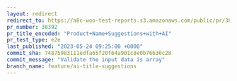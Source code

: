 ```yaml
---
layout: redirect
redirect_to: https://a8c-woo-test-reports.s3.amazonaws.com/public/pr/38392/e2e/index.html
pr_number: 38392
pr_title_encoded: "Product+Name+Suggestions+with+AI"
pr_test_type: e2e
last_published: "2023-05-24 09:25:00 +0000"
commit_sha: 74875983111edfa65f20f64a901c8e0b76636c28
commit_message: "Validate the input data is array"
branch_name: feature/ai-title-suggestions
---
```

